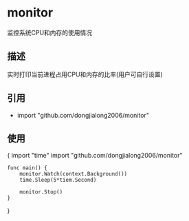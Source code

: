 # monitor
监控系统CPU和内存的使用情况

## 描述
实时打印当前进程占用CPU和内存的比率(用户可自行设置)

## 引用

- import "github.com/dongjialong2006/monitor"


## 使用
{
	import "time"
	import "github.com/dongjialong2006/monitor"
	
	
	func main() {
		monitor.Watch(context.Background())
		time.Sleep(5*tiem.Second)
		
		monitor.Stop()
	}
}
